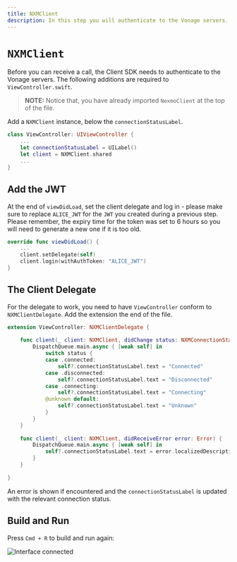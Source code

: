 ```yaml
---
title: NXMClient
description: In this step you will authenticate to the Vonage servers.
---
```


# `NXMClient`

Before you can receive a call, the Client SDK needs to authenticate to the Vonage servers. The following additions are required to `ViewController.swift`.

> **NOTE:** Notice that, you have already imported `NexmoClient` at the top of the file.

Add a `NXMClient` instance, below the `connectionStatusLabel`.

```swift
class ViewController: UIViewController {
    ...
    let connectionStatusLabel = UILabel()
    let client = NXMClient.shared
    ...
}
```

## Add the JWT

At the end of `viewDidLoad`, set the client delegate and log in - please make sure to replace `ALICE_JWT` for the `JWT` you created during a previous step. Please remember, the expiry time for the token was set to 6 hours so you will need to generate a new one if it is too old.

```swift
override func viewDidLoad() {
    ...
    client.setDelegate(self)
    client.login(withAuthToken: "ALICE_JWT")
}
```

## The Client Delegate

For the delegate to work, you need to have `ViewController` conform to `NXMClientDelegate`. Add the extension the end of the file.

```swift
extension ViewController: NXMClientDelegate {
    
    func client(_ client: NXMClient, didChange status: NXMConnectionStatus, reason: NXMConnectionStatusReason) {
        DispatchQueue.main.async { [weak self] in
            switch status {
            case .connected:
                self?.connectionStatusLabel.text = "Connected"
            case .disconnected:
                self?.connectionStatusLabel.text = "Disconnected"
            case .connecting:
                self?.connectionStatusLabel.text = "Connecting"
            @unknown default:
                self?.connectionStatusLabel.text = "Unknown"
            }
        }
    }
    
    func client(_ client: NXMClient, didReceiveError error: Error) {
        DispatchQueue.main.async { [weak self] in
            self?.connectionStatusLabel.text = error.localizedDescription
        }
    }
    
}
```

An error is shown if encountered and the `connectionStatusLabel` is updated with the relevant connection status. 

## Build and Run

Press `Cmd + R` to build and run again:

![Interface connected](/meta/client-sdk/ios-phone-to-app/interface-connected.png)
